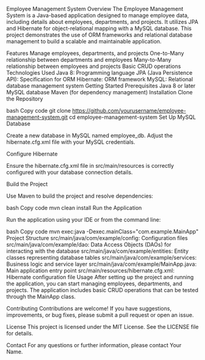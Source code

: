 Employee Management System
Overview
The Employee Management System is a Java-based application designed to manage employee data, including details about employees, departments, and projects. It utilizes JPA and Hibernate for object-relational mapping with a MySQL database. This project demonstrates the use of ORM frameworks and relational database management to build a scalable and maintainable application.

Features
Manage employees, departments, and projects
One-to-Many relationship between departments and employees
Many-to-Many relationship between employees and projects
Basic CRUD operations
Technologies Used
Java 8: Programming language
JPA (Java Persistence API): Specification for ORM
Hibernate: ORM framework
MySQL: Relational database management system
Getting Started
Prerequisites
Java 8 or later
MySQL database
Maven (for dependency management)
Installation
Clone the Repository

bash
Copy code
git clone https://github.com/yourusername/employee-management-system.git
cd employee-management-system
Set Up MySQL Database

Create a new database in MySQL named employee_db. Adjust the hibernate.cfg.xml file with your MySQL credentials.

Configure Hibernate

Ensure the hibernate.cfg.xml file in src/main/resources is correctly configured with your database connection details.

Build the Project

Use Maven to build the project and resolve dependencies:

bash
Copy code
mvn clean install
Run the Application

Run the application using your IDE or from the command line:

bash
Copy code
mvn exec:java -Dexec.mainClass="com.example.MainApp"
Project Structure
src/main/java/com/example/config: Configuration files
src/main/java/com/example/dao: Data Access Objects (DAOs) for interacting with the database
src/main/java/com/example/entities: Entity classes representing database tables
src/main/java/com/example/services: Business logic and service layer
src/main/java/com/example/MainApp.java: Main application entry point
src/main/resources/hibernate.cfg.xml: Hibernate configuration file
Usage
After setting up the project and running the application, you can start managing employees, departments, and projects. The application includes basic CRUD operations that can be tested through the MainApp class.

Contributing
Contributions are welcome! If you have suggestions, improvements, or bug fixes, please submit a pull request or open an issue.

License
This project is licensed under the MIT License. See the LICENSE file for details.

Contact
For any questions or further information, please contact Your Name.
